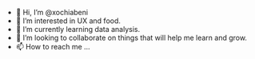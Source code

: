 - 👋 Hi, I’m @xochiabeni
- 👀 I’m interested in UX and food.
- 🌱 I’m currently learning data analysis.
- 💞️ I’m looking to collaborate on things that will help me learn and grow.
- 📫 How to reach me ...

<!---
xochiabeni/xochiabeni is a ✨ special ✨ repository because its `README.md` (this file) appears on your GitHub profile.
You can click the Preview link to take a look at your changes.
--->
